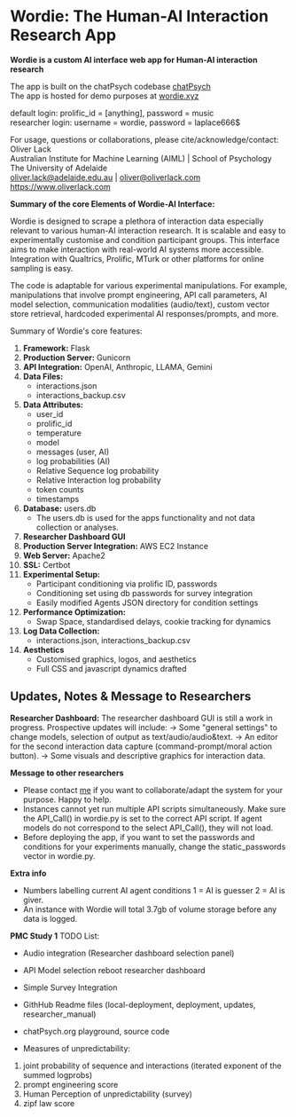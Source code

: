 # Wordie: The Human-AI Interaction Research App  

**Wordie is a custom AI interface web app for Human-AI interaction research**  

The app is built on the chatPsych codebase [chatPsych](https://chatpsych.github.io)  
The app is hosted for demo purposes at [wordie.xyz](https://wordie-pilot.xyz)  

default login: 		prolific_id = [anything], password = music   
researcher login: 	username = wordie, password = laplace666$   

For usage, questions or collaborations, please cite/acknowledge/contact:  
        Oliver Lack  
        Australian Institute for Machine Learning (AIML) | School of Psychology   
        The University of Adelaide  
        oliver.lack@adelaide.edu.au | oliver@oliverlack.com  
        https://www.oliverlack.com  



**Summary of the core Elements of Wordie-AI Interface:**  

Wordie is designed to scrape a plethora of interaction data especially relevant to various human-AI interaction research.
It is scalable and easy to experimentally customise and condition participant groups. This interface aims to make interaction with
real-world AI systems more accessible. Integration with Qualtrics, Prolific, MTurk or other platforms for online sampling is easy.

The code is adaptable for various experimental manipulations. For example, manipulations that involve prompt engineering, API call parameters, 
AI model selection, communication modalities (audio/text), custom vector store retrieval, hardcoded experimental AI responses/prompts, and more. 

Summary of Wordie's core features:
1. **Framework:** Flask
2. **Production Server:** Gunicorn
3. **API Integration:** OpenAI, Anthropic, LLAMA, Gemini
4. **Data Files:**
   - interactions.json
   - interactions_backup.csv
5. **Data Attributes:**
   - user_id
   - prolific_id
   - temperature
   - model
   - messages (user, AI)
   - log probabilities (AI)
   - Relative Sequence log probability 
   - Relative Interaction log probability
   - token counts
   - timestamps
6. **Database:** users.db
    - The users.db is used for the apps functionality and not data collection or analyses. 
7. **Researcher Dashboard GUI**
8. **Production Server Integration:** AWS EC2 Instance
9. **Web Server:** Apache2
10. **SSL:** Certbot
11. **Experimental Setup:**
    - Participant conditioning via prolific ID, passwords 
    - Conditioning set using db passwords for survey integration
    - Easily modified Agents JSON directory for condition settings
12. **Performance Optimization:** 
    - Swap Space, standardised delays, cookie tracking for dynamics
13. **Log Data Collection:** 
    - interactions.json, interactions_backup.csv
14. **Aesthetics** 
    - Customised graphics, logos, and aesthetics
    - Full CSS and javascript dynamics drafted

## Updates, Notes & Message to Researchers

**Researcher Dashboard:**
The researcher dashboard GUI is still a work in progress.
Prospective updates will include:
                -> Some "general settings" to change models, selection of output as text/audio/audio&text.
                -> An editor for the second interaction data capture (command-prompt/moral action button).
                -> Some visuals and descriptive graphics for interaction data. 

**Message to other researchers**
- Please contact [me](https://oliverlack.com) if you want to collaborate/adapt the system for your purpose. Happy to help. 
- Instances cannot yet run multiple API scripts simultaneously. Make sure the API_Call() in wordie.py is set to the correct API script. If agent models do not correspond to the select API_Call(), they will not load. 
- Before deploying the app, if you want to set the passwords and conditions for your experiments manually, change the static_passwords vector in wordie.py.


**Extra info**
- Numbers labelling current AI agent conditions 1 = AI is guesser 2 = AI is giver.
- An instance with Wordie will total 3.7gb of volume storage before any data is logged. 



**PMC Study 1**
TODO List:
- Audio integration (Researcher dashboard selection panel)
- API Model selection reboot researcher dashboard
- Simple Survey Integration
- GithHub Readme files (local-deployment, deployment, updates, researcher_manual)
- chatPsych.org playground, source code

- Measures of unpredictability:
1. joint probability of sequence and interactions (iterated exponent of the summed logprobs)
2. prompt engineering score
3. Human Perception of unpredictability (survey)
4. zipf law score
